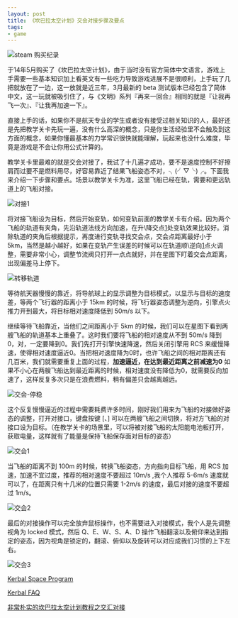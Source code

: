 ```yaml
---
layout: post
title: 《坎巴拉太空计划》交会对接步骤及要点
tags:
- game
---
```


![steam 购买纪录](https://f.xavierskip.com:42049/i/3b63137bf1a16121392fc7d995e8c7f0f2058779356a61ce8285b292763a8dc4.jpg)

于14年5月购买了《坎巴拉太空计划》，由于当时没有官方简体中文语言，游戏上手需要一些基本知识加上看英文有一些吃力导致游戏进展不是很顺利，上手玩了几把就放在了一边，这一放就是近三年，3月最新的 beta 测试版本已经包含了简体中文，这一玩就被吸引住了，与《文明》系列『再来一回合』相同的就是『让我再飞一次』、『让我再加速一下』。

直接上手的话，如果你不是航天专业的学生或者没有接受过相关知识的人，最好还是先把教学关卡先玩一遍，没有什么高深的概念，只是你生活经验里不会触及到这方面的概念，如果你懂最基本的力学常识很快就能理解，玩起来也没什么难度，毕竟是游戏是不会让你用公式计算的。

教学关卡里最难的就是交会对接了，我试了十几遍才成功，要不是速度控制不好擦肩而过要不是燃料用尽，好容易靠近了结果飞船姿态不对，╮(╯▽╰)╭。下面我来介绍一下步骤和要点。场景以教学关卡为准，这里飞船已经在轨，需要和更远轨道上的飞船对接。

![对接1](https://f.xavierskip.com:42049/i/753e64bc9a56c687de06bf7d88fcb5190d7754d75f388741749d74a3963d58dc.jpg)

将对接飞船设为目标，然后开始变轨，如何变轨前面的教学关卡有介绍。因为两个飞船的轨道有夹角，先沿轨道法线方向加速，在升\降交点[1]处变轨效果比较好。消除轨道的夹角后根据提示，再度进行变轨寻找交会点，交会点距离最好小于 5km，当然是越小越好，如果在变轨产生误差的时候可以在轨道顺\逆向[1]点火调整，需要非常小心，调整节流阀只打开一点点就好，并在星图下盯着交会点距离，出现偏差马上停下。

![转移轨道](https://f.xavierskip.com:42049/i/38406e40d52c701350b712f608d212b181a993a051e4b60ed7b186b4c31d00ec.jpg)

等待航天器慢慢的靠近，将导航球上的显示调整为目标模式，以显示与目标的速度差，等两个飞行器的距离小于 15km 的时候，将飞行器姿态调整为逆向，引擎点火推力开到最大，将目标相对速度降低到 50m/s 以下。

继续等待飞船靠近，当他们之间距离小于 5km 的时候，我们可以在星图下看到两艘飞船的轨道基本上重叠了。这时我们要将飞船的相对速度从不到 50m/s 降到0，对，一定要降到0。我们先打开引擎快速降速，然后关闭引擎用 RCS 来缓慢降速，使得相对速度逼近0。当把相对速度降为0时，也许飞船之间的相对距离还有几百米，我们就需要重复上面的过程，**加速逼近，在达到最近距离之前减速为0** 如果不小心在两艘飞船达到最近距离的时候，相对速度没有降低为0，就需要反向加速了，这样反复多次只是在浪费燃料，稍有偏差只会越离越远。

![交会-停稳](https://f.xavierskip.com:42049/i/a6d14f184cb62fafbe4db0be4b0b673c7d99d56f9d56423579da97477de0dd05.jpg)

这个反复慢慢逼近的过程中需要耗费许多时间，刚好我们用来为飞船的对接做好姿态的调整，打开对接口，键盘按键 [、] 可以在两艘飞船之间切换，将对方飞船的对接口设为目标。（在教学关卡的场景里，可以将被对接飞船的太阳能电池板打开，获取电量，这样就有了能量是保持飞船保存面对目标的姿态）

![交会1](https://f.xavierskip.com:42049/i/e485c52a38340604114f3357cbb3756de15a2d8ad2e897b86f928733f5e7a006.jpg)

当飞船的距离不到 100m 的时候，转换飞船姿态，方向指向目标飞船，用 RCS 加速，加速不宜过度，推荐的相对速度不要超过 10m/s ,我个人推荐 5-6m/s 速度就可以了，在距离只有十几米的位置只需要 1-2m/s 的速度，最后对接的速度不要超过 1m/s。

![交会2](https://f.xavierskip.com:42049/i/a0ce757c3796773ca385f179d357a3431957e49cf74a691331b75d6c62ac3309.jpg)

最后的对接操作可以完全放弃鼠标操作，也不需要进入对接模式，我个人是先调整视角为 locked 模式，然后 Q、E、W、S、A、D 操作飞船翻滚以及俯仰来达到指定的姿态，因为视角是锁定的，翻滚、俯仰以及旋转可以对应成我们习惯的上下左右。

![交会3](https://f.xavierskip.com:42049/i/d065712ef6da5e6ee70ecd42ee43f33cb632ac71ebff66abf1c6de7f03732b86.jpg)

[Kerbal Space Program](http://store.steampowered.com/app/220200)

[Kerbal FAQ](http://wiki.kerbalspaceprogram.com/wiki/FAQ/zh-cn)

[非常朴实的坎巴拉太空计划教程之交汇对接](http://www.bilibili.com/video/av8972182/)


[1]: http://wiki.kerbalspaceprogram.com/wiki/Terminology/zh-cn

